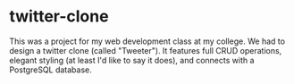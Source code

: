 # twitter-clone
This was a project for my web development class at my college. We had to design a twitter clone (called "Tweeter"). It features full CRUD operations, elegant styling (at least I'd like to say it does), and connects with a PostgreSQL database.
